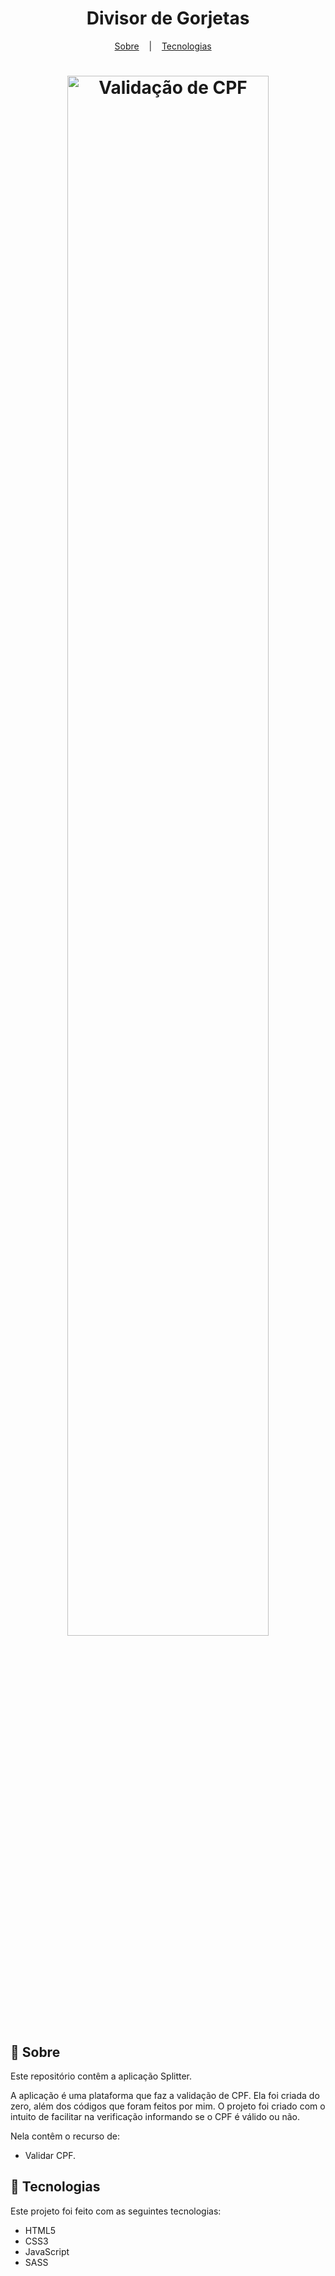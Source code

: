 <h1 align="center">Divisor de Gorjetas</h1>

<p align="center">
  <a href="#book-sobre">Sobre</a>
  &nbsp;&nbsp;&nbsp;|&nbsp;&nbsp;&nbsp;
  <a href="#hammer-tecnologias">Tecnologias</a>
  &nbsp;&nbsp;&nbsp;
<p>

<h1 align="center" display="flex">
  <img src="https://user-images.githubusercontent.com/80855598/144461973-8217f069-9078-401f-b5bf-cf171382c011.png" width="80%" alt="Validação de CPF" title="Validação de CPF">
</h1>

## :book: Sobre
Este repositório contêm a aplicação Splitter.

A aplicação é uma plataforma que faz a validação de CPF.
Ela foi criada do zero, além dos códigos que foram feitos por mim.
O projeto foi criado com o intuito de facilitar na verificação informando se o CPF é válido ou não.

Nela contêm o recurso de: 
- Validar CPF.

## :hammer: Tecnologias
Este projeto foi feito com as seguintes tecnologias:
- HTML5
- CSS3
- JavaScript
- SASS

<p align="center">
  
<p/>
